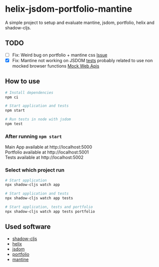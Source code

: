 # helix-jsdom-portfolio-mantine

A simple project to setup and evaluate mantine, jsdom, portfolio, helix and shadow-cljs.

## TODO
- [ ] Fix: Weird bug on portfolio + mantine css [Issue](https://github.com/cjohansen/portfolio/issues/21)
- [x] Fix: Mantine not working on JSDOM [tests](https://github.com/rafaeldelboni/helix-jsdom-portfolio-mantine/blob/main/tests/main/mantine_test.cljs) probably related to use non mocked browser functions [Mock Web Apis](https://mantine.dev/guides/jest/#mock-web-apis)

## How to use
```bash
# Install dependencies
npm ci

# Start application and tests
npm start

# Run tests in node with jsdom
npm test
```

### After running `npm start`
Main App available at http://localhost:5000  
Portfolio available at http://localhost:5001  
Tests available at http://localhost:5002  

### Select which project run
```bash
# Start application
npx shadow-cljs watch app

# Start application and tests
npx shadow-cljs watch app tests

# Start application, tests and portfolio
npx shadow-cljs watch app tests portfolio
```

## Used software
- [shadow-cljs](https://github.com/thheller/shadow-cljs)
- [helix](https://github.com/lilactown/helix)
- [jsdom](https://github.com/jsdom/jsdom)
- [portfolio](https://github.com/cjohansen/portfolio)
- [mantine](https://github.com/mantinedev/mantine)
